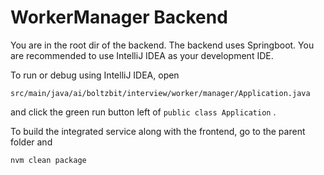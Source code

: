 # WorkerManager Backend

You are in the root dir of the backend. The backend uses Springboot. You are recommended to use IntelliJ IDEA as your development IDE.

To run or debug using IntelliJ IDEA, open
```
src/main/java/ai/boltzbit/interview/worker/manager/Application.java
```
and click the green run button left of `public class Application` .

To build the integrated service along with the frontend, go to the parent folder and
```
nvm clean package
```